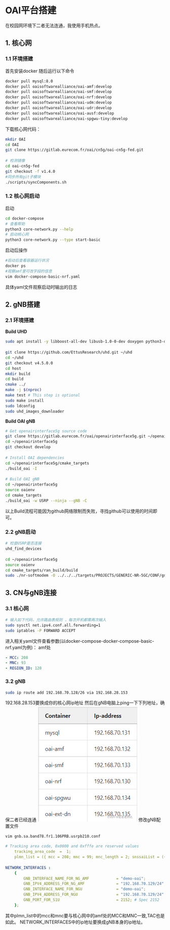 # OAI平台搭建
在校园网环境下二者无法连通，我使用手机热点。
## 1. 核心网
### 1.1 环境搭建
首先安装docker
随后运行以下命令
```bash
docker pull mysql:8.0
docker pull oaisoftwarealliance/oai-amf:develop
docker pull oaisoftwarealliance/oai-smf:develop
docker pull oaisoftwarealliance/oai-nrf:develop
docker pull oaisoftwarealliance/oai-udm:develop
docker pull oaisoftwarealliance/oai-udr:develop
docker pull oaisoftwarealliance/oai-ausf:develop
docker pull oaisoftwarealliance/oai-spgwu-tiny:develop
```

下载核心网代码：
```bash
mkdir OAI
cd OAI
git clone https://gitlab.eurecom.fr/oai/cn5g/oai-cn5g-fed.git

# 检测镜像
cd oai-cn5g-fed
git checkout -f v1.4.0
#同步所有git子模块
./scripts/syncComponents.sh 
```

### 1.2 核心网启动
启动
```bash
cd docker-compose
# 查看帮助
python3 core-network.py --help
# 启动核心网
python3 core-network.py --type start-basic
```
启动后操作
```bash
#启动后查看容器运行状况 
docker ps
#观察amf里可改字段的信息
vim docker-compose-basic-nrf.yaml
```
具体yaml文件观察启动时输出的日志

## 2. gNB搭建
### 2.1 环境搭建
**Build UHD**
```bash
sudo apt install -y libboost-all-dev libusb-1.0-0-dev doxygen python3-docutils python3-mako python3-numpy python3-requests python3-ruamel.yaml python3-setuptools cmake build-essential

git clone https://github.com/EttusResearch/uhd.git ~/uhd
cd ~/uhd
git checkout v4.5.0.0
cd host
mkdir build
cd build
cmake ../
make -j $(nproc)
make test # This step is optional
sudo make install
sudo ldconfig
sudo uhd_images_downloader
```
**Build OAI gNB**
```bash
# Get openairinterface5g source code
git clone https://gitlab.eurecom.fr/oai/openairinterface5g.git ~/openairinterface5g
cd ~/openairinterface5g
git checkout develop

# Install OAI dependencies
cd ~/openairinterface5g/cmake_targets
./build_oai -I

# Build OAI gNB
cd ~/openairinterface5g
source oaienv
cd cmake_targets
./build_oai -w USRP --ninja --gNB -C
```
以上Build流程可能因为github网络限制而失败，寻找github可以使用的时间即可。

### 2.2 gNB启动
```bash
# 检查USRP是否连接
uhd_find_devices

cd ~/openairinterface5g
source oaienv
cd cmake_targets/ran_build/build
sudo ./nr-softmodem -O ../../../targets/PROJECTS/GENERIC-NR-5GC/CONF/gnb.sa.band78.fr1.106PRB.usrpb210.conf --sa -E --continuous-tx
```

## 3. CN与gNB连接
### 3.1 核心网
```bash
# 输入如下代码，允许路由表规则 ，每次开机都需再次输入
sudo sysctl net.ipv4.conf.all.forwarding=1
sudo iptables -P FORWARD ACCEPT
```
进入相关yaml文件查看参数(以docker-compose-docker-compose-basic-nrf.yaml为例)：
amf处
```yaml
- MCC: 208
- MNC: 93
- REGION_ID: 128
```
### 3.2 gNB
```bash
sudo ip route add 192.168.70.128/26 via 192.168.28.153
```
192.168.28.153要换成你的核心网ip地址
然后在gNB电脑上ping一下下列地址，确保二者已经连通
![Alt text](image.png)
修改gNB配置文件
```bash
vim gnb.sa.band78.fr1.106PRB.usrpb210.conf
```
```yaml
# Tracking area code, 0x0000 and 0xfffe are reserved values
    tracking_area_code  =  1;
    plmn_list = ({ mcc = 208; mnc = 99; mnc_length = 2; snssaiList = ({ sst = 1 }) });

NETWORK_INTERFACES :
    {
        GNB_INTERFACE_NAME_FOR_NG_AMF            = "demo-oai";
        GNB_IPV4_ADDRESS_FOR_NG_AMF              = "192.168.70.129/24";
        GNB_INTERFACE_NAME_FOR_NGU               = "demo-oai";
        GNB_IPV4_ADDRESS_FOR_NGU                 = "192.168.70.129/24";
        GNB_PORT_FOR_S1U                         = 2152; # Spec 2152
    };
```
其中plmn_list中的mcc和mnc要与核心网中的amf处的MCC和MNC一致,TAC也是如此。
NETWORK_INTERFACES中的ip地址要换成gNB本身的ip地址。